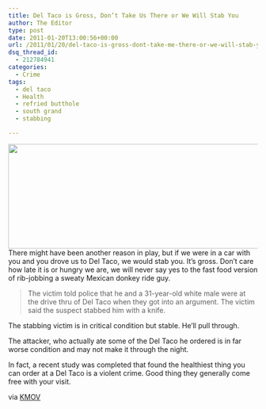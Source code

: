 ```yaml
---
title: Del Taco is Gross, Don’t Take Us There or We Will Stab You
author: The Editor
type: post
date: 2011-01-20T13:00:56+00:00
url: /2011/01/20/del-taco-is-gross-dont-take-me-there-or-we-will-stab-you/
dsq_thread_id:
  - 212784941
categories:
  - Crime
tags:
  - del taco
  - Health
  - refried butthole
  - south grand
  - stabbing

---
```

[<img class="aligncenter size-full wp-image-8653" title="south_grand_del_taco" src="http://media.punchingkitty.com/wordpress/2011/01/south_grand_del_taco.jpg" alt="" width="600" height="211" />][1]There might have been another reason in play, but if we were in a car with you and you drove us to Del Taco, we would stab you. It&#8217;s gross. Don&#8217;t care how late it is or hungry we are, we will never say yes to the fast food version of rib-jobbing a sweaty Mexican donkey ride guy.

> The victim told police that he and a 31-year-old white male were at the drive thru of Del Taco when they got into an argument. The victim said the suspect stabbed him with a knife.

The stabbing victim is in critical condition but stable. He&#8217;ll pull through.

The attacker, who actually ate some of the Del Taco he ordered is in far worse condition and may not make it through the night.

In fact, a recent study was completed that found the healthiest thing you can order at a Del Taco is a violent crime. Good thing they generally come free with your visit.

via <a href="http://www.kmov.com/news/local/Two-men-in-hospital-following-stabbing-on-South-Grand-114196194.html" target="_blank">KMOV</a>

 [1]: http://media.punchingkitty.com/wordpress/2011/01/south_grand_del_taco.jpg